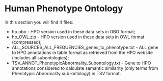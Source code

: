 # Human Phenotype Ontology

In this section you will find 4 files:

* hp.obo - HPO version used in these data sets in OBO format;
* hp_OWL.zip - HPO version used in these data sets in OWL format (compressed);
* ALL_SOURCES_ALL_FREQUENCIES_genes_to_phenotype.txt - ALL gene to HPO annotations in table format as retrieved from the HPO website (includes all subontologies);
* TSV_ANNOT_PhenotypicAbnormality_Subontology.txt - Gene to HPO annotations considered to calculate semantic similarity (only terms from Phenotypic Abnormality sub-ontology) in TSV format.